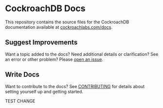 # CockroachDB Docs 

This repository contains the source files for the CockroachDB documentation available at [cockroachlabs.com/docs](https://cockroachlabs.com/docs).

## Suggest Improvements

Want a topic added to the docs? Need additional details or clarification? See an error or other problem? Please [open an issue](https://github.com/cockroachdb/docs/issues).

## Write Docs

Want to contribute to the docs? See [CONTRIBUTING](CONTRIBUTING.md) for details about setting yourself up and getting started.

TEST CHANGE
